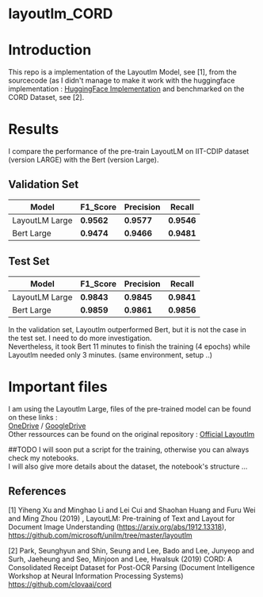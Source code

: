 # layoutlm_CORD

# Introduction
This repo is a implementation of the Layoutlm Model, see [1], from the sourcecode (as I didn't manage to make it work with the
huggingface implementation : [HuggingFace Implementation](https://huggingface.co/transformers/model_doc/layoutlm.html) and benchmarked on the CORD Dataset,
see [2].

# Results
I compare the performance of the pre-train LayoutLM on IIT-CDIP dataset (version LARGE)  with the  Bert (version Large).

## Validation Set
Model | F1_Score | Precision | Recall
--- | --- | --- | --- |
LayoutLM Large| **0.9562** |  **0.9577** |  **0.9546** | 
Bert Large | **0.9474** |  **0.9466** |  **0.9481** | 

## Test Set
Model | F1_Score | Precision | Recall
--- | --- | --- | --- |
LayoutLM Large| **0.9843** |  **0.9845** |  **0.9841** | 
Bert Large | **0.9859** |  **0.9861** |  **0.9856** | 

In the validation set, Layoutlm outperformed Bert, but it is not the case in the test set. I need to do more
investigation. \
Nevertheless, it took Bert 11 minutes to finish the training (4 epochs) while Layoutlm needed only 3 minutes.
(same environment, setup ..)

# Important files
I am using the Layoutlm Large, files of the pre-trained model can be found on these links : \
[OneDrive](https://1drv.ms/u/s!ApPZx_TWwibInSy2nj7YabBsTWNa?e=p4LQo1) /
[GoogleDrive](https://drive.google.com/open?id=1tatUuWVuNUxsP02smZCbB5NspyGo7g2g) \
Other ressources can be found on the original repository : [Official Layoutlm](https://github.com/microsoft/unilm/tree/master/layoutlm)

##TODO
I will soon put a script for the training, otherwise you can always check my notebooks. \
I will also give more details about the dataset, the notebook's structure ...
 

##  References
[1] Yiheng Xu and Minghao Li and Lei Cui and Shaohan Huang and Furu Wei and Ming Zhou (2019) ,
    LayoutLM: Pre-training of Text and Layout for Document Image Understanding (https://arxiv.org/abs/1912.13318),
    https://github.com/microsoft/unilm/tree/master/layoutlm
    
[2] Park, Seunghyun and Shin, Seung and Lee, Bado and Lee, Junyeop and Surh, Jaeheung and Seo, Minjoon and Lee, Hwalsuk (2019)
    CORD: A Consolidated Receipt Dataset for Post-OCR Parsing (Document Intelligence Workshop at Neural Information Processing Systems)
    https://github.com/clovaai/cord